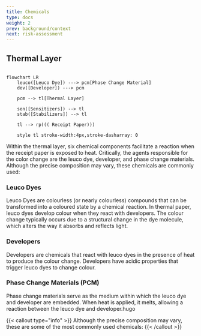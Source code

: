 ```yaml
---
title: Chemicals 
type: docs
weight: 2
prev: background/context
next: risk-assessment
---
```


## Thermal Layer

```mermaid

flowchart LR
	leuco([Leuco Dye]) ---> pcm[Phase Change Material]
    dev([Developer]) ---> pcm
    
    pcm --> tl[Thermal Layer]

    sen([Sensitizers]) --> tl
    stab([Stabilizers]) --> tl

    tl --> rp((( Receipt Paper)))
    
    style tl stroke-width:4px,stroke-dasharray: 0

```

Within the thermal layer, six chemical components facilitate a reaction when the receipt paper is exposed to heat. Critically, the agents responsible for the color change are the leuco dye, developer, and phase change materials. Although the precise composition may vary, these chemicals are commonly used:

### Leuco Dyes

Leuco Dyes are colourless (or nearly colourless) compounds that can be transformed into a coloured state by a chemical reaction. In thermal paper, leuco dyes develop colour when they react with developers. The colour change typically occurs due to a structural change in the dye molecule, which alters the way it absorbs and reflects light.

### Developers

Developers are chemicals that react with leuco dyes in the presence of heat to produce the colour change. Developers have acidic properties that trigger leuco dyes to change colour.

### Phase Change Materials (PCM) 

Phase change materials serve as the medium within which the leuco dye and developer are embedded. When heat is applied, it melts, allowing a reaction between the leuco dye and developer.hugo

{{< callout type="info" >}}
  Although the precise composition may vary, these are some of the most commonly used chemicals:
{{< /callout >}}
